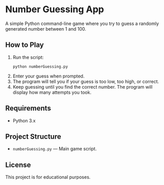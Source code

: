 # Number Guessing App

A simple Python command-line game where you try to guess a randomly generated number between 1 and 100.

## How to Play

1. Run the script:
    ```
    python numberGuessing.py
    ```
2. Enter your guess when prompted.
3. The program will tell you if your guess is too low, too high, or correct.
4. Keep guessing until you find the correct number. The program will display how many attempts you took.

## Requirements

- Python 3.x

## Project Structure

- `numberGuessing.py` — Main game script.

## License

This project is for educational purposes.